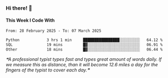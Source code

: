 ### Hi there! 👋

#### This Week I Code With
<!--START_SECTION:waka-->

```txt
From: 28 February 2025 - To: 07 March 2025

Python            3 hrs 1 min     ████████████████░░░░░░░░░   64.12 %
SQL               19 mins         █▓░░░░░░░░░░░░░░░░░░░░░░░   06.91 %
Other             18 mins         █▓░░░░░░░░░░░░░░░░░░░░░░░   06.44 %
```

<!--END_SECTION:waka-->

<!--STARTS_HERE_QUOTE_README-->
<i>❝A professional typist types fast and types great amount of words daily. If we measure this as distance, than it will become 12.6 miles a day for the fingers of the typist to cover each day.❞</i>
<!--ENDS_HERE_QUOTE_README-->

